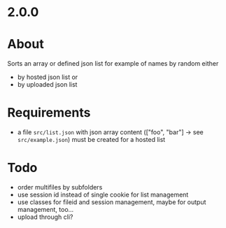 # 2.0.0

# About
Sorts an array or defined json list for example of names by random either
* by hosted json list or
* by uploaded json list

# Requirements
* a file `src/list.json` with json array content (["foo", "bar"] -> see `src/example.json`) must be created for a hosted list

# Todo
* order multifiles by subfolders
* use session id instead of single cookie for list management
* use classes for fileid and session management, maybe for output management, too...
* upload through cli?